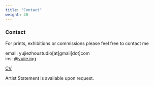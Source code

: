 ```yaml
---
title: "Contact"
weight: 40
---
```



### **Contact**      
For prints, exhibitions or commissions please feel free to contact me

email: yujiezhoustudio[at]gmail[dot]com     
ins: [@yujie.jpg](https://www.instagram.com/yujie.jpg/)

[CV](https://docs.google.com/document/d/1wr06BDel2LMPlp7HEya_l831EucEnHG0fqj5NDIjemo/edit?usp=sharing)

Artist Statement is available upon request.


